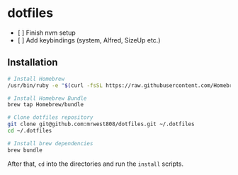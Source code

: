 # dotfiles

- [ ] Finish nvm setup
- [ ] Add keybindings (system, Alfred, SizeUp etc.)

## Installation
```bash
# Install Homebrew
/usr/bin/ruby -e "$(curl -fsSL https://raw.githubusercontent.com/Homebrew/install/master/install)"

# Install Homebrew Bundle
brew tap Homebrew/bundle

# Clone dotfiles repository
git clone git@github.com:mrwest808/dotfiles.git ~/.dotfiles
cd ~/.dotfiles

# Install brew dependencies
brew bundle
```

After that, `cd` into the directories and run the `install` scripts.
